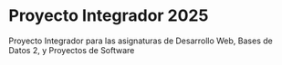 # Proyecto Integrador 2025

Proyecto Integrador para las asignaturas de Desarrollo Web, Bases de Datos 2, y Proyectos de Software